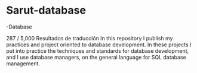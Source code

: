 # Sarut-database
-Database 

287 / 5,000
Resultados de traducción
In this repository I publish my practices and project oriented to database development.
In these projects I put into practice the techniques and standards for database development, and I use database managers, on the general language for SQL database management.
